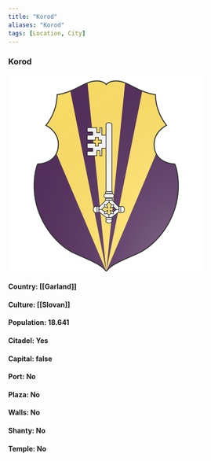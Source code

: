 ```yaml
---
title: "Korod"
aliases: "Korod"
tags: [Location, City]
---
```

### Korod
![](attachment/20323f9bc939e9190864a05084cdfafd.svg)

#### Country: [[Garland]]

#### Culture: [[Slovan]]

#### Population: 18.641

#### Citadel: Yes

#### Capital: false

#### Port: No

#### Plaza: No

#### Walls: No

#### Shanty: No

#### Temple: No

